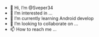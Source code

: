 - 👋 Hi, I’m @Sveper34
- 👀 I’m interested in ...
- 🌱 I’m currently learning Android develop
- 💞️ I’m looking to collaborate on ...
- 📫 How to reach me ...

<!---
Sveper34/Sveper34 is a ✨ special ✨ repository because its `README.md` (this file) appears on your GitHub profile.
You can click the Preview link to take a look at your changes.
--->
